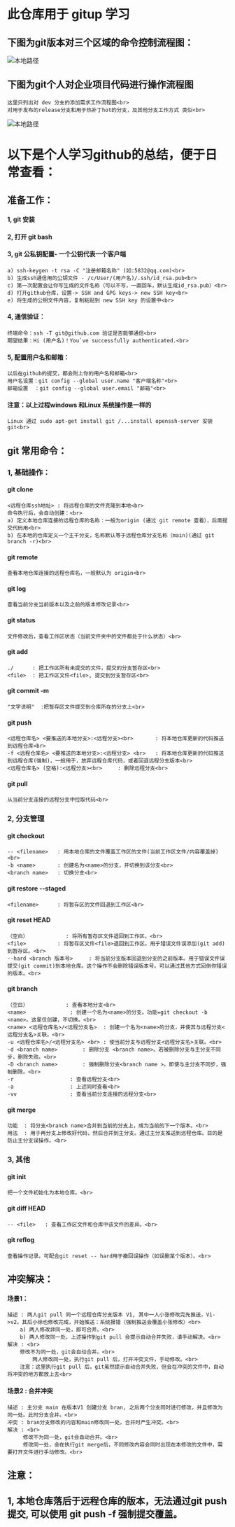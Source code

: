 # 此仓库用于 gitup 学习

## 下图为git版本对三个区域的命令控制流程图：
![本地路径](./picture/flow_chart.png "md图片插入")

## 下图为git个人对企业项目代码进行操作流程图
	这里只列出对 dev 分支的添加需求工作流程图<br>
	对用于发布的release分支和用于热补丁hot的分支，及其他分支工作方式 类似<br>
![本地路径](./picture/branch_management_chart.png "md图片插入")


# 以下是个人学习github的总结，便于日常查看：

## 准备工作：
#### 1, git 安装
#### 2, 打开 git bash
#### 3, git 公私钥配置- 一个公钥代表一个客户端
	a) ssh-keygen -t rsa -C "注册邮箱名称" (如:5832@qq.com)<br>
	b) 生成ssh通信用的公钥文件 - /c/User/(用户名)/.ssh/id_rsa.pub<br>
	c) 第一次配置会让你写生成的文件名称（可以不写，一直回车，默认生成id_rsa.pub）<br>
	d) 打开github仓库，设置-> SSH and GPG keys-> new SSH key<br>
	e) 将生成的公钥文件内容，复制粘贴到 new SSH key 的设置中<br>
#### 4, 通信验证：
	终端命令：ssh -T git@github.com 验证是否能够通信<br>
	期望结果：Hi (用户名)！You`ve successfully authenticated.<br>
#### 5, 配置用户名和邮箱：
	以后在github的提交，都会附上你的用户名和邮箱<br>
	用户名设置：git config --global user.name "客户端名称"<br>
	邮箱设置  ：git config --global user.email "邮箱"<br>
#### 注意：以上过程windows 和Linux 系统操作是一样的
	Linux 通过 sudo apt-get install git /...install openssh-server 安装git<br>


## git 常用命令：
### 1, 基础操作：
#### git clone 
	<远程仓库ssh地址> : 将远程仓库的文件克隆到本地<br>
	命令执行后，会自动创建：<br>
	a) 定义本地仓库连接的远程仓库的名称：一般为origin (通过 git remote 查看），后面提交代码用<br>
	b) 在本地的仓库定义一个主干分支，名称默认等于远程仓库分支名称（main)(通过 git branch -r)<br>
#### git remote	
	查看本地仓库连接的远程仓库名，一般默认为 origin<br>
#### git log	
	查看当前分支当前版本以及之前的版本修改记录<br>
#### git status	
	文件修改后，查看工作区状态（当前文件夹中的文件都处于什么状态）<br>
#### git add	
	./		: 把工作区所有未提交的文件，提交的分支暂存区<br>
	<file>	: 把工作区文件<file>, 提交到分支暂存区<br>
#### git commit -m 
	"文字说明"	:把暂存区文件提交到仓库所在的分支上<br>
#### git push 
	<远程仓库名> <要推送的本地分支>:<远程分支><br>   	: 将本地仓库更新的代码推送到远程仓库<br>
	-f <远程仓库名> <要推送的本地分支>:<远程分支> <br>	: 将本地仓库更新的代码推送到远程仓库(强制)，一般用于，放弃远程仓库代码，或者回退远程分支版本<br>
	<远程仓库名> (空格):<远程分支><br>		: 删除远程分支<br>
#### git pull	
	从当前分支连接的远程分支中拉取代码<br>

### 2, 分支管理
#### git checkout 
	-- <filename> 	: 用本地仓库的文件覆盖工作区的文件(当前工作区文件/内容覆盖掉)<br>
	-b <name>     	: 创建名为<name>的分支，并切换到该分支<br>
	<branch name> 	: 切换分支<br>
#### git restore --staged
	<filename>    	: 将暂存区的文件回退到工作区<br>
#### git reset HEAD
	（空白）			: 将所有暂存区文件退回到工作区。<br>
	<file>			: 将暂存区文件<file>退回到工作区。用于错误文件误添加(git add)到暂存区。<br>
	--hard <branch 版本号> 	: 将当前分支版本回退到分支的之前版本。用于错误文件误提交(git commit)到本地仓库。这个操作不会删除错误版本号。可以通过其他方式回倒你错误的版本。<br>
#### git branch 
	（空白）  			: 查看本地分支<br>
	<name> 				: 创建一个名为<name>的分支。功能=git checkout -b <name>。这里仅创建，不切换。<br>
	<name> <远程仓库名>/<远程分支名> 	: 创建一个名为<name>的分支，并使其与远程分支<远程分支名>关联。<br>
	-u <远程仓库名>/<远程分支名> <br>	: 使当前分支与远程分支<远程分支名>关联。<br>
	-d <branch name>		: 删除分支 <branch name>。若被删除分支与主分支不同步，删除失败。<br>
	-D <branch name>		: 强制删除分支<branch name >。即使与主分支不同步，强制删除。<br>
	-r     				: 查看远程分支<br>
	-a     				: 上述同时查看<br>
	-vv    				: 查看当前分支连接的远程分支<br>
#### git merge <branch name> 
	功能 	: 将分支<branch name>合并到当前的分支上，成为当前的下一个版本。<br>
	用法	: 用于再分支上修改好代码，然后合并到主分支。通过主分支推送到远程仓库。目的是防止主分支误操作。<br>

### 3, 其他
#### git init		
	把一个文件初始化为本地仓库。<br>
#### git diff HEAD 
	-- <file>	: 查看工作区文件和仓库中该文件的差异。<br>
#### git reflog 
	查看操作记录。可配合git reset -- hard用于撤回误操作（如误删某个版本）。<br>

## 冲突解决：
#### 场景1：
	描述 : 两人git pull 同一个远程仓库分支版本 V1, 其中一人小张修改完先推送，V1->v2。其后小徐也修改完成，开始推送：系统报错（强制推送会覆盖小张修改）<br>
		a) 两人修改非同一处，即可合并。<br>
		b) 两人修改同一处，上述操作到git pull 会提示自动合并失败，请手动解决。<br>
  	解决 : <br>
   		修改不为同一处，git会自动合并。<br>
     		两人修改同一处，执行git pull 后，打开冲突文件，手动修改。<br>
   		注意：这里执行git pull 后，git虽然提示自动合并失败，但会在冲突的文件中，自动将冲突的地方都放上去<br>

#### 场景2 : 合并冲突
	描述 : 主分支 main 在版本V1 创建分支 bran, 之后两个分支同时进行修改，并且修改为同一处。此时分支合并。<br>
	冲突 : bran分支修改的内容和main修改同一处，合并时产生冲突。<br>
	解决 : <br>
	     修改不为同一处，git会自动合并。<br>
	     修改同一处，会在执行git merge后，不同修改内容会同时出现在本修改的文件中，需要打开文件进行手动修改。<br>


## 注意：
1, 本地仓库落后于远程仓库的版本，无法通过git push 提交, 可以使用 git push -f 强制提交覆盖。<br>
-
